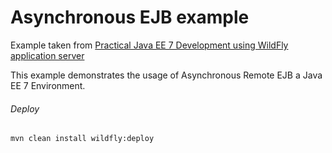 Asynchronous EJB example
=====================================
Example taken from [Practical Java EE 7 Development using WildFly application server](http://www.itbuzzpress.com/ebooks/java-ee-7-development-on-wildfly.html)

This example demonstrates the usage of Asynchronous Remote EJB a Java EE 7 Environment.

###### Deploy
```shell
mvn clean install wildfly:deploy
```
